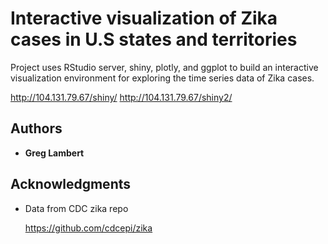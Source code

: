 # Interactive visualization of Zika cases in U.S states and territories

Project uses RStudio server, shiny, plotly, and ggplot to build an interactive visualization environment for exploring the time series data of Zika cases.

http://104.131.79.67/shiny/
http://104.131.79.67/shiny2/

## Authors

* **Greg Lambert**

## Acknowledgments

* Data from CDC zika repo

  https://github.com/cdcepi/zika
